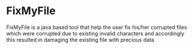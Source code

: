 # FixMyFile
FixMyFile is a java based tool that help the user fix his/her corrupted files which were corrupted due to existing invalid characters and accordingly this resulted in damaging the existing file with precious data 
